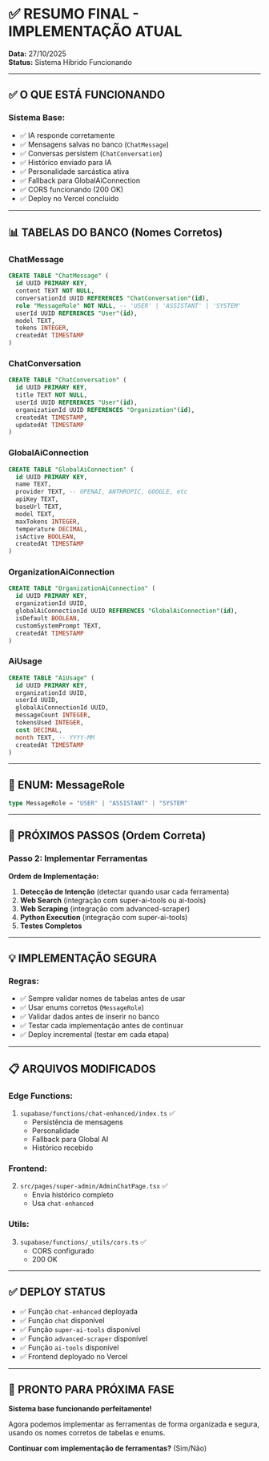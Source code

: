 # ✅ RESUMO FINAL - IMPLEMENTAÇÃO ATUAL

**Data:** 27/10/2025  
**Status:** Sistema Híbrido Funcionando

---

## ✅ O QUE ESTÁ FUNCIONANDO

### **Sistema Base:**
- ✅ IA responde corretamente
- ✅ Mensagens salvas no banco (`ChatMessage`)
- ✅ Conversas persistem (`ChatConversation`)
- ✅ Histórico enviado para IA
- ✅ Personalidade sarcástica ativa
- ✅ Fallback para GlobalAiConnection
- ✅ CORS funcionando (200 OK)
- ✅ Deploy no Vercel concluído

---

## 📊 TABELAS DO BANCO (Nomes Corretos)

### **ChatMessage**
```sql
CREATE TABLE "ChatMessage" (
  id UUID PRIMARY KEY,
  content TEXT NOT NULL,
  conversationId UUID REFERENCES "ChatConversation"(id),
  role "MessageRole" NOT NULL, -- 'USER' | 'ASSISTANT' | 'SYSTEM'
  userId UUID REFERENCES "User"(id),
  model TEXT,
  tokens INTEGER,
  createdAt TIMESTAMP
)
```

### **ChatConversation**
```sql
CREATE TABLE "ChatConversation" (
  id UUID PRIMARY KEY,
  title TEXT NOT NULL,
  userId UUID REFERENCES "User"(id),
  organizationId UUID REFERENCES "Organization"(id),
  createdAt TIMESTAMP,
  updatedAt TIMESTAMP
)
```

### **GlobalAiConnection**
```sql
CREATE TABLE "GlobalAiConnection" (
  id UUID PRIMARY KEY,
  name TEXT,
  provider TEXT, -- OPENAI, ANTHROPIC, GOOGLE, etc
  apiKey TEXT,
  baseUrl TEXT,
  model TEXT,
  maxTokens INTEGER,
  temperature DECIMAL,
  isActive BOOLEAN,
  createdAt TIMESTAMP
)
```

### **OrganizationAiConnection**
```sql
CREATE TABLE "OrganizationAiConnection" (
  id UUID PRIMARY KEY,
  organizationId UUID,
  globalAiConnectionId UUID REFERENCES "GlobalAiConnection"(id),
  isDefault BOOLEAN,
  customSystemPrompt TEXT,
  createdAt TIMESTAMP
)
```

### **AiUsage**
```sql
CREATE TABLE "AiUsage" (
  id UUID PRIMARY KEY,
  organizationId UUID,
  userId UUID,
  globalAiConnectionId UUID,
  messageCount INTEGER,
  tokensUsed INTEGER,
  cost DECIMAL,
  month TEXT, -- YYYY-MM
  createdAt TIMESTAMP
)
```

---

## 🎯 ENUM: MessageRole

```typescript
type MessageRole = "USER" | "ASSISTANT" | "SYSTEM"
```

---

## 🚀 PRÓXIMOS PASSOS (Ordem Correta)

### **Passo 2: Implementar Ferramentas**

**Ordem de Implementação:**
1. **Detecção de Intenção** (detectar quando usar cada ferramenta)
2. **Web Search** (integração com super-ai-tools ou ai-tools)
3. **Web Scraping** (integração com advanced-scraper)
4. **Python Execution** (integração com super-ai-tools)
5. **Testes Completos**

---

## 💡 IMPLEMENTAÇÃO SEGURA

### **Regras:**
- ✅ Sempre validar nomes de tabelas antes de usar
- ✅ Usar enums corretos (`MessageRole`)
- ✅ Validar dados antes de inserir no banco
- ✅ Testar cada implementação antes de continuar
- ✅ Deploy incremental (testar em cada etapa)

---

## 📋 ARQUIVOS MODIFICADOS

### **Edge Functions:**
1. `supabase/functions/chat-enhanced/index.ts` ✅
   - Persistência de mensagens
   - Personalidade
   - Fallback para Global AI
   - Histórico recebido

### **Frontend:**
2. `src/pages/super-admin/AdminChatPage.tsx` ✅
   - Envia histórico completo
   - Usa `chat-enhanced`

### **Utils:**
3. `supabase/functions/_utils/cors.ts` ✅
   - CORS configurado
   - 200 OK

---

## ✅ DEPLOY STATUS

- ✅ Função `chat-enhanced` deployada
- ✅ Função `chat` disponível
- ✅ Função `super-ai-tools` disponível
- ✅ Função `advanced-scraper` disponível
- ✅ Função `ai-tools` disponível
- ✅ Frontend deployado no Vercel

---

## 🎯 PRONTO PARA PRÓXIMA FASE

**Sistema base funcionando perfeitamente!**

Agora podemos implementar as ferramentas de forma organizada e segura, usando os nomes corretos de tabelas e enums.

**Continuar com implementação de ferramentas?** (Sim/Não)

